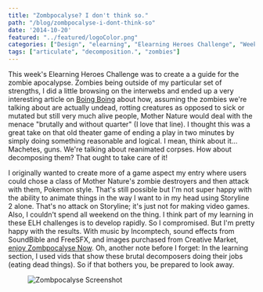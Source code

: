 ```yaml
---
title: "Zombpocalyse? I don't think so."
path: "/blog/zombpocalyse-i-dont-think-so"
date: '2014-10-20'
featured: "../featured/logoColor.png"
categories: ["Design", "elearning", "Elearning Heroes Challenge", "Weekend Project",]
tags: ["articulate", "decomposition.", "zombies"]
---
```


This week's Elearning Heroes Challenge was to create a a guide for the zombie apocalypse. Zombies being outside of my particular set of strengths, I did a little browsing on the interwebs and ended up a very interesting article on [Boing Boing](http://boingboing.net/2013/10/14/zombiesvsanimals.html "Zombies Vs Animals") about how, assuming the zombies we're talking about are actually undead, rotting creatures as opposed to sick or mutated but still very much alive people, Mother Nature would deal with the menace "brutally and without quarter" (I love that line). I thought this was a great take on that old theater game of ending a play in two minutes by simply doing something reasonable and logical. I mean, think about it... Machetes, guns. We're talking about reanimated corpses. How about decomposing them? That ought to take care of it!

I originally wanted to create more of a game aspect my entry where users could chose a class of Mother Nature's zombie destroyers and then attack with them, Pokemon style. That's still possible but I'm not super happy with the ability to animate things in the way I want to in my head using Storyline 2 alone. That's no attack on Storyline; it's just not for making video games. Also, I couldn't spend all weekend on the thing. I think part of my learning in these ELH challenges is to develop rapidly. So I compromised. But I'm pretty happy with the results. With music by Incomptech, sound effects from SoundBible and FreeSFX, and images purchased from Creative Market, [enjoy Zombpocalyse Now](/showcase/Zombpocalypse/story.html "Zombpocalyse Now"). Oh, another note before I forget: In the learning section, I used vids that show these brutal decomposers doing their jobs (eating dead things). So if that bothers you, be prepared to look away.

<figure>
  <img
    sizes="(max-width: 810px) 100vw, 810px"
    srcset="https://res.cloudinary.com/dhdaswa6t/image/upload/f_auto,q_60,w_203/v1530396697/blog/zombiescreenshot.png 203w,
            https://res.cloudinary.com/dhdaswa6t/image/upload/f_auto,q_60,w_405/v1530396697/blog/zombiescreenshot.png 405w,
            https://res.cloudinary.com/dhdaswa6t/image/upload/f_auto,q_60,w_810/v1530396697/blog/zombiescreenshot.png 810w,
            https://res.cloudinary.com/dhdaswa6t/image/upload/f_auto,q_60,w_1215/v1530396697/blog/zombiescreenshot.png 1215w"
    src="https://res.cloudinary.com/dhdaswa6t/image/upload/f_auto,q_60,w_810/v1530396697/blog/zombiescreenshot.png"
    alt="Zombpocalyse Screenshot" />
</figure>

